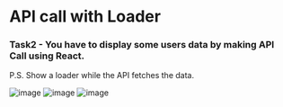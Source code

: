 # API call with Loader
### Task2 - You have to display some users data by making API Call using React. 
P.S. Show a loader while the API fetches the data.

![image](https://user-images.githubusercontent.com/71166016/178049477-edd2cf70-83b2-4c27-aed2-e7caf234e26e.png)
![image](https://user-images.githubusercontent.com/71166016/178049884-43ee02f3-f44f-4b5c-88b0-ece9be2cde5e.png)
![image](https://user-images.githubusercontent.com/71166016/178049282-06c2eca9-f3ce-46ba-8ff0-c6db5a27bc36.png)

